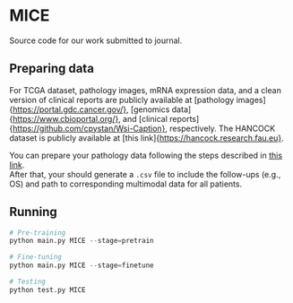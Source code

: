 # MICE

Source code for our work submitted to journal.

## Preparing data

For TCGA dataset, pathology images, mRNA expression data, and a clean version of clinical reports are publicly available at [pathology images]{https://portal.gdc.cancer.gov/}, [genomics data]{https://www.cbioportal.org/}, and [clinical reports]{https://github.com/cpystan/Wsi-Caption}, respectively.
The HANCOCK dataset is publicly available at [this link]{https://hancock.research.fau.eu}.

You can prepare your pathology data following the steps described in [this link](https://github.com/mahmoodlab/SurvPath).   
After that, your should generate a ```.csv``` file to include the follow-ups (e.g., OS) and path to corresponding multimodal data for all patients.

## Running 
```python
# Pre-training
python main.py MICE --stage=pretrain

# Fine-tuning
python main.py MICE --stage=finetune

# Testing
python test.py MICE
```
